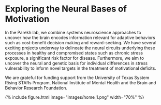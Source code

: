 ---
---

# Exploring the Neural Bases of Motivation 


In the Parekh lab, we combine systems neuroscience approaches to uncover how the brain encodes information relevant for adaptive behaviors such as cost-benefit decision making and reward-seeking. We have several exciting projects underway to delineate the neural circuits underlying these processes in healthy and compromised states such as chronic stress exposure, a significant risk factor for disease. Furthermore, we aim to uncover the neural and genetic basis for individual differences in stress vulnerability to inform novel targets in the treatment of motivational deficits. 

We are grateful for funding support from the University of Texas System Rising STARs Program, National Institute of Mental Health and the Brain and Behavior Research Foundation. 


{%
  include figure.html
  image="images/home_1.png"
  width="70%"
%}

